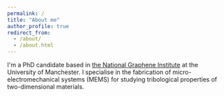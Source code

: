 ```yaml
---
permalink: /
title: "About me"
author_profile: true
redirect_from: 
  - /about/
  - /about.html
---
```


I'm a PhD candidate based in [the National Graphene Institute](https://www.graphene.manchester.ac.uk/ngi/) at the University of Manchester. I specialise in the fabrication of micro-electromechanical systems (MEMS) for studying tribological properties of two-dimensional materials.
